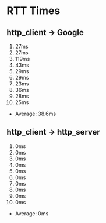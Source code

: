 # RTT Times

## http_client -> Google

1) 27ms
2) 27ms
3) 119ms
4) 43ms
5) 29ms
6) 29ms
7) 23ms
8) 36ms
9) 28ms
10) 25ms

- Average: 38.6ms

## http_client -> http_server

1) 0ms
2) 0ms
3) 0ms
4) 0ms
5) 0ms
6) 0ms
7) 0ms
8) 0ms
9) 0ms
10) 0ms

- Average: 0ms
